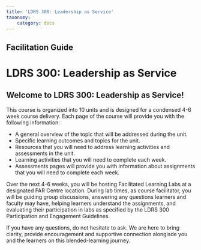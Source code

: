 ```yaml
---
title: 'LDRS 300: Leadership as Service'
taxonomy:
    category: docs
---
```


## Facilitation Guide

# LDRS 300: Leadership as Service

## Welcome to LDRS 300: Leadership as Service!

This course is organized into 10 units and is designed for a condensed 4-6 week course delivery. Each page of the course will provide you with the following information:

- A general overview of the topic that will be addressed during the unit.
- Specific learning outcomes and topics for the unit.
- Resources that you will need to address learning activities and assessments in the unit.
- Learning activities that you will need to complete each week.
- Assessments pages will provide you with information about assignments that you will need to complete each week.

Over the next 4-6 weeks, you will be hosting Facilitated Learning Labs at a designated FAR Centre location. During lab times, as course facilitator, you will be guiding group discussions, answering any questions learners and faculty may have, helping learners understand the assignments, and evaluating their participation in labs as specified by the LDRS 300 Participation and Engagement Guidelines. 

If you have any questions, do not hesitate to ask. We are here to bring clarity, provide encouragement and supportive connection alongisde you and the learners on this blended-learning journey.
